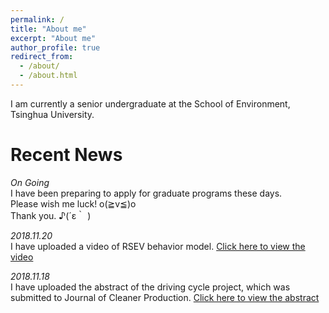 ```yaml
---
permalink: /
title: "About me"
excerpt: "About me"
author_profile: true
redirect_from: 
  - /about/
  - /about.html
---
```


I am currently a senior undergraduate at the School of Environment, Tsinghua University.

Recent News
======
*On Going*   
I have been preparing to apply for graduate programs these days.    
Please wish me luck! o(≧v≦)o     
Thank you. ♪(´ε｀ )

*2018.11.20*   
I have uploaded a video of RSEV behavior model. [Click here to view the video](https://youtu.be/sCzTQcV4E80)

*2018.11.18*   
I have uploaded the abstract of the driving cycle project, which was submitted to Journal of Cleaner Production. [Click here to view the abstract](../files/paperAbstract.pdf)
